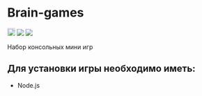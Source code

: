 # Brain-games
<a href="https://badge.fury.io/js/hello-package-brain-game"><img src="https://badge.fury.io/js/hello-package-brain-game.svg" alt="npm version" height="18"></a>
<a href="https://codeclimate.com/github/IgorGram/project-lvl1-s256/maintainability"><img src="https://api.codeclimate.com/v1/badges/c6a1f6bf969920b3deb4/maintainability" /></a>
<a href="https://travis-ci.org/IgorGram/project-lvl1-s256"><img src="https://travis-ci.org/IgorGram/project-lvl1-s256.svg?branch=master"></a>

Набор консольных мини игр 

Для установки игры необходимо иметь:
------------------------------------
* Node.js
